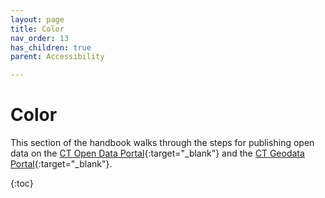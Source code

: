```yaml
---
layout: page
title: Color
nav_order: 13
has_children: true
parent: Accessibility 

---
```

# Color

This section of the handbook walks through the steps for publishing open data on the [CT Open Data Portal](https://data.ct.gov/){:target="_blank"} and the [CT Geodata Portal](https://geodata.ct.gov/){:target="_blank"}. 

{:toc}